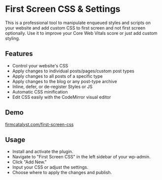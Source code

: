 # First Screen CSS & Settings

This is a professional tool to manipulate enqueued styles and scripts on your website and add custom CSS to first screen and not first screen optionally. Use it to improve your Core Web Vitals score or just add custom styling.

## Features

* Control your website's CSS
* Apply changes to individual posts/pages/custom post types
* Apply changes to all posts of a specific type
* Apply changes to the blog or any post-type archive
* Inline, defer, or de-register Styles or JS
* Automatic CSS minification
* Edit CSS easily with the CodeMirror visual editor

## Demo

[firmcatalyst.com/first-screen-css](https://firmcatalyst.com/first-screen-css/)

## Usage

* Install and activate the plugin.
* Navigate to "First Screen CSS" in the left sidebar of your wp-admin.
* Click "Add New."
* Input your CSS or adjust the settings.
* Choose where to apply the changes and publish.